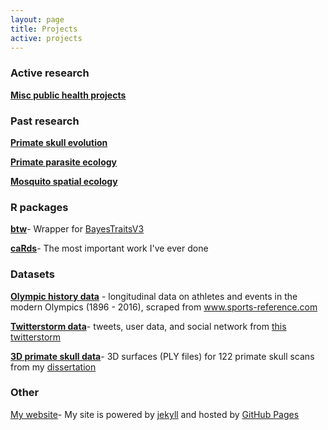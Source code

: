 ```yaml
---
layout: page
title: Projects
active: projects
---
```


### Active research

[**Misc public health projects**](/projects/public_health)

### Past research

[**Primate skull evolution**](/projects/skull)

[**Primate parasite ecology**](/projects/gelada)

[**Mosquito spatial ecology**](/projects/mosquito)

### R packages

[**btw**](/projects/btw)- Wrapper for <a target="_blank" href="http://www.evolution.rdg.ac.uk/BayesTraits.html">BayesTraitsV3</a>

[**caRds**](/projects/caRds)- The most important work I've ever done

### Datasets

[**Olympic history data**](https://www.kaggle.com/heesoo37/120-years-of-olympic-history-athletes-and-results) - longitudinal data on athletes and events in the modern Olympics (1896 - 2016), scraped from www.sports-reference.com

[**Twitterstorm data**](https://figshare.com/articles/Twitterstorm_data_the_Katie_Hinde_Target_t-shirt_saga_2017-06-11/6096986)- tweets, user data, and social network from [this twitterstorm](https://rgriff23.github.io/2017/06/29/Katie-Hinde-Twitterstorm.html)

[**3D primate skull data**](https://figshare.com/articles/3D_surfaces_of_primate_skulls_from_my_dissertation_Macroevolution_of_primate_skull_shape_combining_geometric_morphometrics_and_phylogenetic_comparative_methods_/5971231/1)- 3D surfaces (PLY files) for 122 primate skull scans from my [dissertation](/projects/skull)

### Other

<a target="_blank" href="https://github.com/rgriff23/rgriff23.github.io">My website</a>- My site is powered by <a target="_blank" href="https://jekyllrb.com/">jekyll</a> and hosted by <a target="_blank" href="https://pages.github.com/">GitHub Pages</a>

